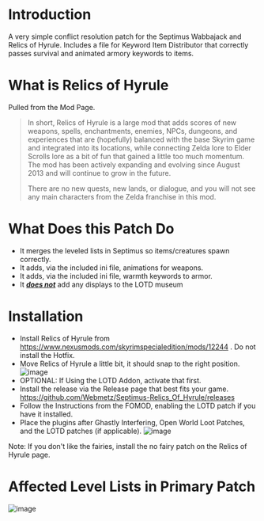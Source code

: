 # Introduction
A very simple conflict resolution patch for the Septimus Wabbajack and Relics of Hyrule.
Includes a file for Keyword Item Distributor that correctly passes survival and animated armory keywords to items.

# What is Relics of Hyrule

Pulled from the Mod Page.

> In short, Relics of Hyrule is a large mod that adds scores of new weapons, spells, enchantments, enemies, NPCs, dungeons, and experiences that are (hopefully) balanced with the base Skyrim game and integrated into its locations, while connecting Zelda lore to Elder Scrolls lore as a bit of fun that gained a little too much momentum. The mod has been actively expanding and evolving since August 2013 and will continue to grow in the future.
> 
> There are no new quests, new lands, or dialogue, and you will not see any main characters from the Zelda franchise in this mod.

# What Does this Patch Do
- It merges the leveled lists in Septimus so items/creatures spawn correctly.
- It adds, via the included ini file, animations for weapons.
- It adds, via the included ini file, warmth keywords to armor.
- It <u>***does not***</u> add any displays to the LOTD museum

# Installation
- Install Relics of Hyrule from https://www.nexusmods.com/skyrimspecialedition/mods/12244 . Do not install the Hotfix.
- Move Relics of Hyrule a little bit, it should snap to the right position.
![image](https://user-images.githubusercontent.com/2394842/148655366-d08535d1-38ae-4600-8e82-b53cbc594ea2.png)
- OPTIONAL: If Using the LOTD Addon, activate that first.
- Install the release via the Release page that best fits your game.  https://github.com/Webmetz/Septimus-Relics_Of_Hyrule/releases
- Follow the Instructions from the FOMOD, enabling the LOTD patch if you have it installed.
- Place the plugins after Ghastly Interfering, Open World Loot Patches, and the LOTD patches (if applicable).
![image](https://user-images.githubusercontent.com/2394842/148706274-4d73475c-cb3b-44cb-b7b9-b85565d11b9b.png)

Note:  If you don't like the fairies, install the no fairy patch on the Relics of Hyrule page.

# Affected Level Lists in Primary Patch
![image](https://user-images.githubusercontent.com/2394842/148628442-8020282d-e5c6-4f23-b15c-cf4b0962fdda.png)

